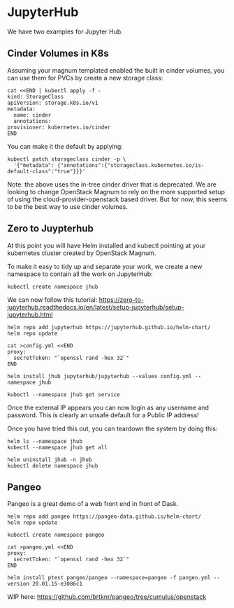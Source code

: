 # JupyterHub

We have two examples for Jupyter Hub.

## Cinder Volumes in K8s

Assuming your magnum templated enabled the built in cinder volumes, you
can use them for PVCs by create a new storage class:

    cat <<END | kubectl apply -f -
    kind: StorageClass
    apiVersion: storage.k8s.io/v1
    metadata:
      name: cinder
      annotations:
    provisioner: kubernetes.io/cinder
    END

You can make it the default by applying:

    kubectl patch storageclass cinder -p \
      '{"metadata": {"annotations":{"storageclass.kubernetes.io/is-default-class":"true"}}}'

Note: the above uses the in-tree cinder driver that is deprecated. We are
looking to change OpenStack Magnum to rely on the more supported setup
of using the cloud-provider-openstack based driver. But for now, this seems
to be the best way to use cinder volumes.

## Zero to Juypterhub

At this point you will have Helm installed and kubectl pointing at your
kubernetes cluster created by OpenStack Magnum.

To make it easy to tidy up and separate your work, we create a new namespace
to contain all the work on JupyterHub:

    kubectl create namespace jhub

We can now follow this tutorial:
https://zero-to-jupyterhub.readthedocs.io/en/latest/setup-jupyterhub/setup-jupyterhub.html

    helm repo add jupyterhub https://jupyterhub.github.io/helm-chart/
    helm repo update

    cat >config.yml <<END
    proxy:
      secretToken: "`openssl rand -hex 32`"
    END

    helm install jhub jupyterhub/jupyterhub --values config.yml --namespace jhub

    kubectl --namespace jhub get service

Once the external IP appears you can now login as any username and password.
This is clearly an unsafe default for a Public IP address!

Once you have tried this out, you can teardown the system by doing this:

    helm ls --namespace jhub
    kubectl --namespace jhub get all

    helm uninstall jhub -n jhub
    kubectl delete namespace jhub

## Pangeo

Pangeo is a great demo of a web front end in front of Dask.

    helm repo add pangeo https://pangeo-data.github.io/helm-chart/
    helm repo update

    kubectl create namespace pangeo

    cat >pangeo.yml <<END
    proxy:
      secretToken: "`openssl rand -hex 32`"
    END

    helm install ptest pangeo/pangeo --namespace=pangeo -f pangeo.yml --version 20.01.15-e3086c1

WIP here: https://github.com/brtknr/pangeo/tree/cumulus/openstack
